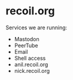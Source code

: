 # recoil.org

Services we are running:

- Mastodon
- PeerTube
- Email
- Shell access
- anil.recoil.org
- nick.recoil.org

